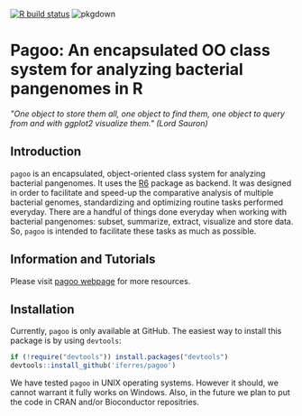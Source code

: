 <!-- badges: start -->
[![R build status](https://github.com/iferres/pagoo/workflows/R-CMD-check/badge.svg)](https://github.com/iferres/pagoo/actions)
![pkgdown](https://github.com/iferres/pagoo/workflows/pkgdown/badge.svg)
<!-- badges: end -->

# Pagoo: An encapsulated OO class system for analyzing bacterial pangenomes in R

*"One object to store them all, one object to find them, one object to query from and with ggplot2 visualize them." (Lord Sauron)*

## Introduction

`pagoo` is an encapsulated, object-oriented class system for analyzing bacterial pangenomes. It uses the [R6](https://r6.r-lib.org/) package as backend. It was designed in order to facilitate and speed-up the comparative analysis of multiple bacterial genomes, standardizing and optimizing routine tasks performed everyday. There are a handful of things done everyday when working with bacterial pangenomes: subset, summarize, extract, visualize and store data. So, `pagoo` is intended to facilitate these tasks as much as possible. 


## Information and Tutorials

Please visit [pagoo webpage](https://iferres.github.io/pagoo/) for more resources.

## Installation

Currently, `pagoo` is only available at GitHub. The easiest way to install this package is by using `devtools`:

``` r
if (!require("devtools")) install.packages("devtools")
devtools::install_github('iferres/pagoo')
```
We have tested `pagoo` in UNIX operating systems. However it should, we cannot warrant it fully works on Windows. Also, in the future we plan to put the code in CRAN and/or Bioconductor repositries.


